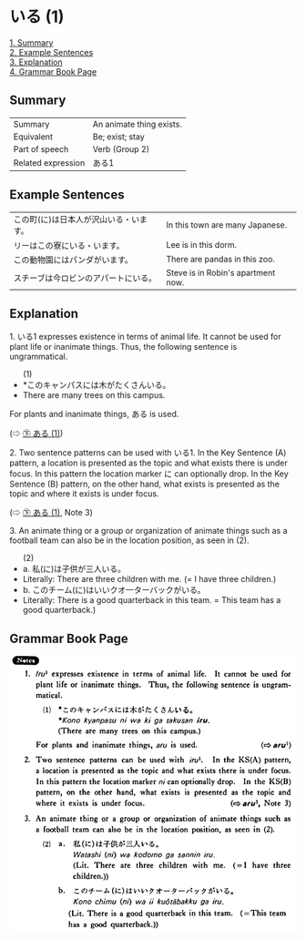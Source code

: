 # いる (1)

[1. Summary](#summary)<br>
[2. Example Sentences](#example-sentences)<br>
[3. Explanation](#explanation)<br>
[4. Grammar Book Page](#grammar-book-page)<br>


## Summary

<table><tr>   <td>Summary</td>   <td>An animate thing exists.</td></tr><tr>   <td>Equivalent</td>   <td>Be; exist; stay</td></tr><tr>   <td>Part of speech</td>   <td>Verb (Group 2)</td></tr><tr>   <td>Related expression</td>   <td>ある1</td></tr></table>

## Example Sentences

<table><tr>   <td>この町(に)は日本人が沢山いる・います。</td>   <td>In this town are many Japanese.</td></tr><tr>   <td>リーはこの寮にいる・います。</td>   <td>Lee is in this dorm.</td></tr><tr>   <td>この動物園にはパンダがいます。</td>   <td>There are pandas in this zoo.</td></tr><tr>   <td>スチーブは今ロビンのアパートにいる。</td>   <td>Steve is in Robin's apartment now.</td></tr></table>

## Explanation

<p>1. <span class="cloze">いる1</span> expresses existence in terms of animal life. It cannot be used for plant life or inanimate things. Thus, the following sentence is ungrammatical.</p>  <ul>(1)  <li>*このキャンパスには木がたくさん<span class="cloze">いる</span>。</li> <li>There are many trees on this campus.</li> </ul> <p>For plants and inanimate things, ある is used.</p>   <p>(⇨ <a href="#㊦ ある (1)">㊦ ある (1)</a>)</p>  <p>2. Two sentence patterns can be used with <span class="cloze">いる1</span>. In the Key Sentence (A) pattern, a location is presented as the topic and what exists there is under focus. In this pattern the location marker に can optionally drop. In the Key Sentence (B) pattern, on the other hand, what exists is presented as the topic and where it exists is under focus.</p> <p>(⇨ <a href="#㊦ ある (1)">㊦ ある (1)</a>, Note 3)</p>  <p>3. An animate thing or a group or organization of animate things such as a football team can also be in the location position, as seen in (2).</p>  <ul>(2)  <li>a. 私(に)は子供が三人<span class="cloze">いる</span>。</li> <li>Literally: There are three children with me. (= I have three children.)</li> <div class="divide"></div> <li>b. このチーム(に)はいいクオ一ターバックが<span class="cloze">いる</span>。</li> <li>Literally: There is a good quarterback in this team. = This team has a good quarterback.)</li> </ul>

## Grammar Book Page

![](../img/Basicいる.png)

